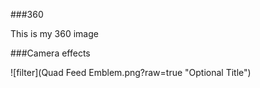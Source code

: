 ###360

This is my 360 image

<script src="//360.vizor.io/scripts/embed.js" data-vizorurl="https://360.vizor.io/embed/v/q0d7" ></script>


###Camera effects

![filter](Quad Feed Emblem.png?raw=true "Optional Title")
